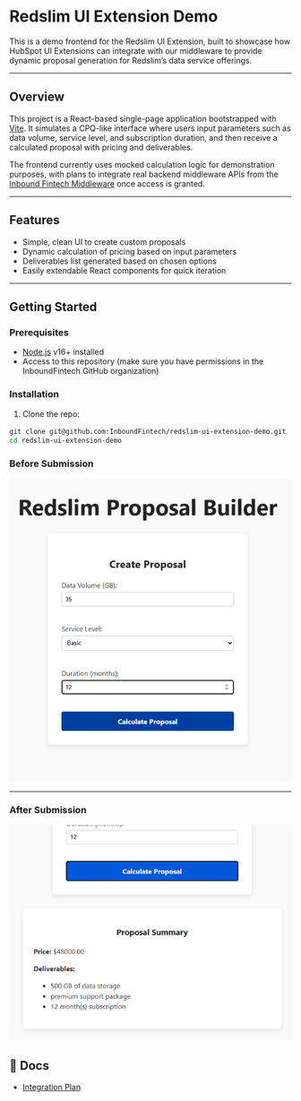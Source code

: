# Redslim UI Extension Demo

This is a demo frontend for the Redslim UI Extension, built to showcase how HubSpot UI Extensions can integrate with our middleware to provide dynamic proposal generation for Redslim’s data service offerings.

---

## Overview

This project is a React-based single-page application bootstrapped with [Vite](https://vitejs.dev/). It simulates a CPQ-like interface where users input parameters such as data volume, service level, and subscription duration, and then receive a calculated proposal with pricing and deliverables.

The frontend currently uses mocked calculation logic for demonstration purposes, with plans to integrate real backend middleware APIs from the [Inbound Fintech Middleware](https://github.com/InboundFintech/ift-middleware) once access is granted.

---

## Features

- Simple, clean UI to create custom proposals
- Dynamic calculation of pricing based on input parameters
- Deliverables list generated based on chosen options
- Easily extendable React components for quick iteration

---

## Getting Started

### Prerequisites

- [Node.js](https://nodejs.org/en/) v16+ installed
- Access to this repository (make sure you have permissions in the InboundFintech GitHub organization)

### Installation

1. Clone the repo:

```bash
git clone git@github.com:InboundFintech/redslim-ui-extension-demo.git
cd redslim-ui-extension-demo
```

### Before Submission

![Initial Form](./public/screenshot-initial.png)

---

### After Submission

![Proposal Result](./public/screenshot-result.png)

## 📄 Docs

- [Integration Plan](./docs/INTEGRATION.md)
